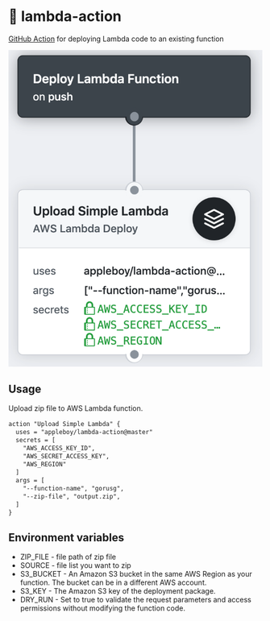 # 🚀 lambda-action

[GitHub Action](https://developer.github.com/actions/) for deploying Lambda code to an existing function

<img src="images/lambda-workflow.png" />

## Usage

Upload zip file to AWS Lambda function.

```
action "Upload Simple Lambda" {
  uses = "appleboy/lambda-action@master"
  secrets = [
    "AWS_ACCESS_KEY_ID",
    "AWS_SECRET_ACCESS_KEY",
    "AWS_REGION"
  ]
  args = [
    "--function-name", "gorusg",
    "--zip-file", "output.zip",
  ]
}
```

## Environment variables

* ZIP_FILE - file path of zip file
* SOURCE - file list you want to zip
* S3_BUCKET - An Amazon S3 bucket in the same AWS Region as your function. The bucket can be in a different AWS account.
* S3_KEY - The Amazon S3 key of the deployment package.
* DRY_RUN - Set to true to validate the request parameters and access permissions without modifying the function code.
